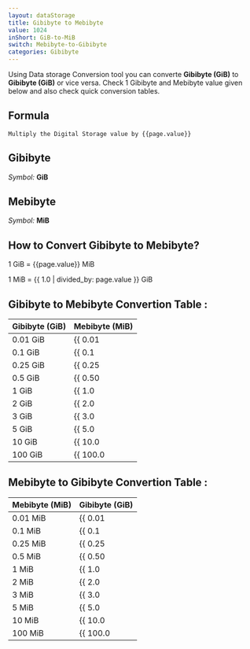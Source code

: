 ```yaml
---
layout: dataStorage
title: Gibibyte to Mebibyte
value: 1024
inShort: GiB-to-MiB
switch: Mebibyte-to-Gibibyte
categories: Gibibyte
---
```


Using Data storage Conversion tool you can converte **Gibibyte (GiB)** to **Gibibyte (GiB)** or vice versa. Check 1 Gibibyte and Mebibyte value given below and also check quick conversion tables.

## Formula
`Multiply the Digital Storage value by {{page.value}}`

## Gibibyte
*Symbol:* **GiB**

## Mebibyte
*Symbol:* **MiB**

## How to Convert Gibibyte to Mebibyte?

1 GiB = {{page.value}} MiB

1 MiB = {{ 1.0 | divided_by: page.value }} GiB


## Gibibyte to Mebibyte Convertion Table :

| Gibibyte (GiB) | Mebibyte (MiB) |
| ---- | ---- |
| 0.01 GiB | {{ 0.01 | times: page.value }} MiB |
| 0.1 GiB | {{ 0.1 | times: page.value }} MiB |
| 0.25 GiB | {{ 0.25 | times: page.value }} MiB |
| 0.5 GiB | {{ 0.50 | times: page.value }} MiB |
| 1 GiB | {{ 1.0 | times: page.value }} MiB |
| 2 GiB | {{ 2.0 | times: page.value }} MiB |
| 3 GiB | {{ 3.0 | times: page.value }} MiB |
| 5 GiB | {{ 5.0 | times: page.value }} MiB |
| 10 GiB | {{ 10.0 | times: page.value }} MiB |
| 100 GiB | {{ 100.0 | times: page.value }} MiB |

## Mebibyte to Gibibyte Convertion Table :

| Mebibyte (MiB) | Gibibyte (GiB) |
| ---- | ---- |
| 0.01 MiB | {{ 0.01 | divided_by: page.value }} GiB |
| 0.1 MiB | {{ 0.1 | divided_by: page.value }} GiB |
| 0.25 MiB | {{ 0.25 | divided_by: page.value }} GiB |
| 0.5 MiB | {{ 0.50 | divided_by: page.value }} GiB |
| 1 MiB | {{ 1.0 | divided_by: page.value }} GiB |
| 2 MiB | {{ 2.0 | divided_by: page.value }} GiB |
| 3 MiB | {{ 3.0 | divided_by: page.value }} GiB |
| 5 MiB | {{ 5.0 | divided_by: page.value }} GiB |
| 10 MiB | {{ 10.0 | divided_by: page.value }} GiB |
| 100 MiB | {{ 100.0 | divided_by: page.value }} GiB |


<script>
document.getElementById('selectInput')[13].selected = true
document.getElementById('selectOutput')[9].selected = true
</script>
